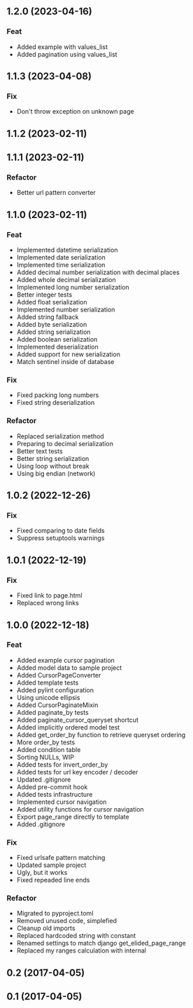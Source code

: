 ## 1.2.0 (2023-04-16)

### Feat

- Added example with values_list
- Added pagination using values_list

## 1.1.3 (2023-04-08)

### Fix

- Don't throw exception on unknown page

## 1.1.2 (2023-02-11)

## 1.1.1 (2023-02-11)

### Refactor

- Better url pattern converter

## 1.1.0 (2023-02-11)

### Feat

- Implemented datetime serialization
- Implemented date serialization
- Implemented time serialization
- Added decimal number serialization with decimal places
- Added whole decimal serialization
- Implemented long number serialization
- Better integer tests
- Added float serialization
- Implemented number serialization
- Added string fallback
- Added byte serialization
- Added string serialization
- Added boolean serialization
- Implemented deserialization
- Added support for new serialization
- Match sentinel inside of database

### Fix

- Fixed packing long numbers
- Fixed string deserialization

### Refactor

- Replaced serialization method
- Preparing to decimal serialization
- Better text tests
- Better string serialization
- Using loop without break
- Using big endian (network)

## 1.0.2 (2022-12-26)

### Fix

- Fixed comparing to date fields
- Suppress setuptools warnings

## 1.0.1 (2022-12-19)

### Fix

- Fixed link to page.html
- Replaced wrong links

## 1.0.0 (2022-12-18)

### Feat

- Added example cursor pagination
- Added model data to sample project
- Added CursorPageConverter
- Added template tests
- Added pylint configuration
- Using unicode ellipsis
- Added CursorPaginateMixin
- Added paginate_by tests
- Added paginate_cursor_queryset shortcut
- Added implicitly ordered model test
- Added get_order_by function to retrieve queryset ordering
- More order_by tests
- Added condition table
- Sorting NULLs, WIP
- Added tests for invert_order_by
- Added tests for url key encoder / decoder
- Updated .gitignore
- Added pre-commit hook
- Added tests infrastructure
- Implemented cursor navigation
- Added utility functions for cursor navigation
- Export page_range directly to template
- Added .gitignore

### Fix

- Fixed urlsafe pattern matching
- Updated sample project
- Ugly, but it works
- Fixed repeaded line ends

### Refactor

- Migrated to pyproject.toml
- Removed unused code, simplefied
- Cleanup old imports
- Replaced hardcoded string with constant
- Renamed settings to match django get_elided_page_range
- Replaced my ranges calculation with internal

## 0.2 (2017-04-05)

## 0.1 (2017-04-05)
